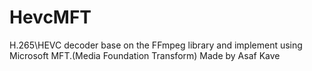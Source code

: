 # HevcMFT
H.265\HEVC decoder base on the FFmpeg library and implement using Microsoft MFT.(Media Foundation Transform)
Made by Asaf Kave
